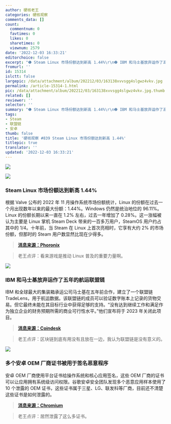 ```yaml
---
author: 硬核老王
categories: 硬核观察
comments_data: []
count:
  commentnum: 0
  favtimes: 0
  likes: 0
  sharetimes: 0
  viewnum: 2579
date: '2022-12-03 16:33:21'
editorchoice: false
excerpt: "❶ Steam Linux 市场份额达到新高 1.44%\r\n❷ IBM 和马士基放弃运作了五年的航运联盟链\r\n❸ 多个安卓 OEM 厂商证书被用于签名恶意程序"
fromurl: ''
id: 15314
islctt: false
largepic: /data/attachment/album/202212/03/163138xvvsgg4slgwz4vkv.jpg
permalink: /article-15314-1.html
pic: /data/attachment/album/202212/03/163138xvvsgg4slgwz4vkv.jpg.thumb.jpg
related: []
reviewer: ''
selector: ''
summary: "❶ Steam Linux 市场份额达到新高 1.44%\r\n❷ IBM 和马士基放弃运作了五年的航运联盟链\r\n❸ 多个安卓 OEM 厂商证书被用于签名恶意程序"
tags:
- Steam
- 联盟链
- 安卓
thumb: false
title: '硬核观察 #839 Steam Linux 市场份额达到新高 1.44%'
titlepic: true
translator: ''
updated: '2022-12-03 16:33:21'
---
```


![](/data/attachment/album/202212/03/163138xvvsgg4slgwz4vkv.jpg)


![](/data/attachment/album/202212/03/163148f9jj9oyz7j9sn2ts.jpg)


### Steam Linux 市场份额达到新高 1.44%


根据 Valve 公布的 2022 年 11 月操作系统市场份额统计，Linux 的份额在过去一个月出现数年以来的最大份额：1.44%。Windows 仍然是统治地位的 96.11%。Linux 的份额长期以来一直在 1.2% 左右，过去一年增加了 0.28%。这一涨幅被认为主要是 Linux 掌机 Steam Deck 带来的一百多万用户，SteamOS 用户约占其中的 1/4。十年前，当 Steam 在 Linux 上首次亮相时，它享有大约 2% 的市场份额，但那时的 Steam 用户数显然比现在少得多。



> 
> **[消息来源：Phoronix](https://www.phoronix.com/news/Steam-November-2022)**
> 
> 
> 



> 
> 老王点评：看来游戏是推动 Linux 普及的重要力量啊。
> 
> 
> 


![](/data/attachment/album/202212/03/163158m5ygau05pgaeq54y.jpg)


### IBM 和马士基放弃运作了五年的航运联盟链


IBM 和全球最大的集装箱承运公司马士基在五年前合作，建立了一个联盟链 TradeLens，用于航运数据。该联盟链的成员可以验证数字账本上记录的货物交易。但它最终未能在其目标行业中获得足够的支持。“没有达到继续工作和满足作为独立企业的财务预期所需的商业可行性水平。”他们宣布将于 2023 年关闭此项目。



> 
> **[消息来源：Coindesk](https://www.coindesk.com/business/2022/11/30/ibm-and-maersk-abandon-ship-on-tradelens-logistics-blockchain/)**
> 
> 
> 



> 
> 老王点评：区块链到底有用没有且放在一边，我认为联盟链是没有意义的。
> 
> 
> 


![](/data/attachment/album/202212/03/163302dpep2274z576v82t.jpg)


### 多个安卓 OEM 厂商证书被用于签名恶意程序


安卓 OEM 厂商使用平台证书给操作系统和核心应用签名，这些 OEM 厂商的证书可以让应用拥有系统级访问权限。谷歌安卓安全团队发现多个恶意应用样本使用了 10 个泄露的 OEM 证书，这些证书属于三星、LG、联发科等厂商，目前还不清楚这些证书是如何泄露的。



> 
> **[消息来源：Chromium](https://bugs.chromium.org/p/apvi/issues/detail?id=100)**
> 
> 
> 



> 
> 老王点评：居然泄露了这么多证书。
> 
> 
>